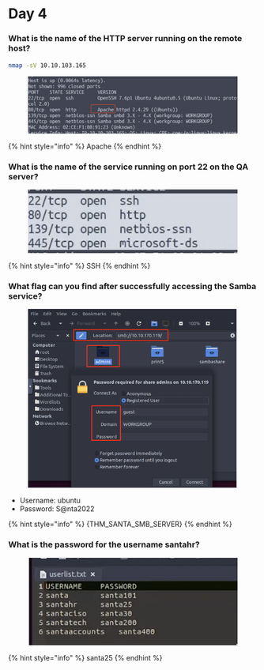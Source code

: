 # Day 4

### What is the name of the HTTP server running on the remote host?

```bash
nmap -sV 10.10.103.165
```

<figure><img src="../../.gitbook/assets/image (5) (2).png" alt=""><figcaption></figcaption></figure>

{% hint style="info" %}
Apache
{% endhint %}

### What is the name of the service running on port 22 on the QA server?

<figure><img src="../../.gitbook/assets/image (1) (3).png" alt=""><figcaption></figcaption></figure>

{% hint style="info" %}
SSH
{% endhint %}

### What flag can you find after successfully accessing the Samba service?

<figure><img src="../../.gitbook/assets/image (11) (2).png" alt=""><figcaption></figcaption></figure>

* Username: ubuntu
* Password: S@nta2022

{% hint style="info" %}
{THM\_SANTA\_SMB\_SERVER}
{% endhint %}

### What is the password for the username santahr?

<figure><img src="../../.gitbook/assets/image (11) (1).png" alt=""><figcaption></figcaption></figure>

{% hint style="info" %}
santa25
{% endhint %}
